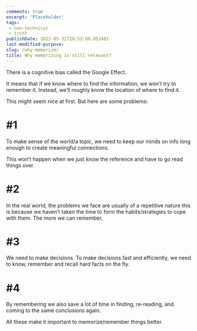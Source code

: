 ```yaml
---
comments: true
excerpt: 'Placeholder' 
tags:
 - non-technical
 - truth
publishDate: 2022-05-31T20:52:08.052481
last-modified-purpose:
slug: /why-memorize/
title: Why memorizing is still relevant?
---
```


There is a cognitive bias called the Google Effect. 

It means that if we know where to find the information, we won’t try to remember it. Instead, we’ll roughly know the location of where to find it.

This might seem nice at first. But here are some problems:

# **#1**

To make sense of the world/a topic, we need to keep our minds on info long enough to create meaningful connections.

This won’t happen when we just know the reference and have to go read things over.

# **#2**

In the real world, the problems we face are usually of a repetitive nature this is because we haven’t taken the time to form the habits/strategies to cope with them. The more we can remember,

# **#3**

We need to make decisions. To make decisions fast and efficiently, we need to know, remember and recall hard facts on the fly.

# **#4**

By remembering we also save a lot of time in finding, re-reading, and coming to the same conclusions again.

All these make it important to memorize/remember things better.